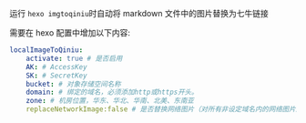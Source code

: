 运行 `hexo imgtoqiniu`时自动将 markdown 文件中的图片替换为七牛链接

需要在 hexo 配置中增加以下内容:

```yml
localImageToQiniu:
    activate: true # 是否启用
    AK: # AccessKey
    SK: # SecretKey
    bucket: # 对象存储空间名称
    domain: # 绑定的域名，必须添加http或https开头。
    zone: # 机房位置，华东、华北、华南、北美、东南亚
    replaceNetworkImage:false # 是否替换网络图片（对所有非设定域名内的网络图片进行替换）由于有些图片做了反爬，这个功能目前比较鸡肋。
```
